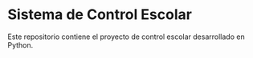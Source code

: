 # Sistema de Control Escolar

Este repositorio contiene el proyecto de control escolar desarrollado en Python.
